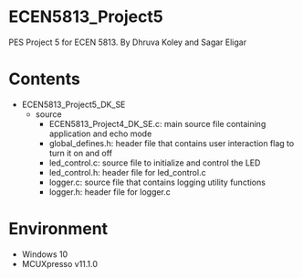 # ECEN5813_Project5
PES Project 5 for ECEN 5813. By Dhruva Koley and Sagar Eligar

# Contents
- ECEN5813_Project5_DK_SE
  - source
    - ECEN5813_Project4_DK_SE.c: main source file containing application and echo mode
	- global_defines.h: header file that contains user interaction flag to turn it on and off
	- led_control.c: source file to initialize and control the LED
	- led_control.h: header file for led_control.c
	- logger.c: source file that contains logging utility functions
	- logger.h: header file for logger.c


# Environment
 - Windows 10
 - MCUXpresso v11.1.0